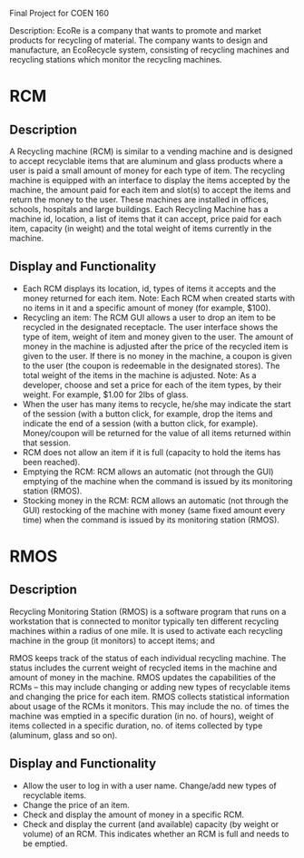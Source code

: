 Final Project for COEN 160 

Description: EcoRe is a company that wants to promote and market products for recycling of material.
The company wants to design and manufacture, an EcoRecycle system, consisting of recycling machines and recycling stations which monitor the recycling machines.

# RCM


## Description

A Recycling machine (RCM) is similar to a vending machine and is designed to accept recyclable items that are aluminum and glass products where a user is paid a small amount of money for
each type of item. The recycling machine is equipped with an interface to display the items accepted by the machine, the amount paid for each item and slot(s) to accept the items and return the money to the user. These machines are installed in offices, schools, hospitals and large buildings.
Each Recycling Machine has a machine id, location, a list of items that it can accept, price paid for each item, capacity (in weight) and the total weight of items currently in the machine.

## Display and Functionality 

 - Each RCM displays its location, id, types of items it accepts and the money returned for each item. Note: Each RCM when created starts with no items in it and a specific amount of money (for example, $100).
 - Recycling an item: The RCM GUI allows a user to drop an item to be recycled in the designated receptacle. The user interface shows the type of item, weight of item and money given to the user. The amount of money in the machine is adjusted after the price of the recycled item is given to the user. If there is no money in the machine, a coupon is given to the user (the coupon is redeemable in the designated stores). The total weight of the items in the machine is adjusted. Note: As a developer, choose and set a price for each of the item types, by their weight. For example, $1.00 for 2lbs of glass.
 - When the user has many items to recycle, he/she may indicate the start of the session (with a button click, for example, drop the items and indicate the end of a session (with a button click, for example). Money/coupon will be returned for the value of all items returned within that session.
 - RCM does not allow an item if it is full (capacity to hold the items has been reached).
 - Emptying the RCM: RCM allows an automatic (not through the GUI) emptying of the machine when the command is issued by its monitoring station (RMOS).
 - Stocking money in the RCM: RCM allows an automatic (not through the GUI) restocking of the machine with money (same fixed amount every time) when the command is issued by its monitoring station (RMOS).




# RMOS 

## Description 

Recycling Monitoring Station (RMOS) is a software program that runs on a workstation that is connected to monitor typically ten different recycling machines within a radius of
one mile. It is used to activate each recycling machine in the group (it monitors) to accept items; and 

RMOS keeps track of the status of each individual recycling machine. The status includes the current weight of recycled items in the machine and amount of money in the machine. RMOS updates the capabilities of the RCMs – this may include changing or adding new types of recyclable items and changing the price for each item. RMOS collects statistical information about usage of the RCMs it monitors. This may include the no. of times the machine was emptied in a specific duration (in no. of hours), weight of items collected in a specific duration, no. of items collected by type (aluminum, glass and so on).


## Display and Functionality 

 - Allow the user to log in with a user name. Change/add new types of recyclable items.
 - Change the price of an item.
 - Check and display the amount of money in a specific RCM.
 - Check and display the current (and available) capacity (by weight or volume) of an RCM. This indicates whether an RCM is full and needs to be emptied.
